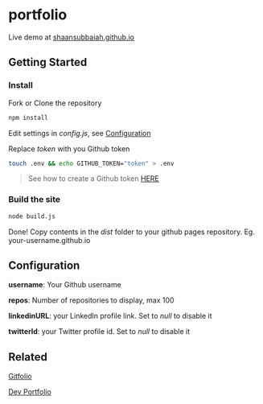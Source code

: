 # portfolio

Live demo at [shaansubbaiah.github.io](shaansubbaiah.github.io)

## Getting Started

### Install

Fork or Clone the repository

```bash
npm install
```

Edit settings in _config.js_, see [Configuration](#configuration)

Replace _token_ with you Github token

```bash
touch .env && echo GITHUB_TOKEN="token" > .env
```

> See how to create a Github token [HERE](https://docs.github.com/en/github/authenticating-to-github/creating-a-personal-access-token)

### Build the site

```bash
node build.js
```

Done! Copy contents in the _dist_ folder to your github pages repository.
Eg. your-username.github.io

## Configuration

**username**: Your Github username

**repos**: Number of repositories to display, max 100

**linkedinURL**: your LinkedIn profile link. Set to _null_ to disable it

**twitterId**: your Twitter profile id. Set to _null_ to disable it

## Related

[Gitfolio](https://github.com/imfunniee/gitfolio)

[Dev Portfolio](https://github.com/RyanFitzgerald/devportfolio)
